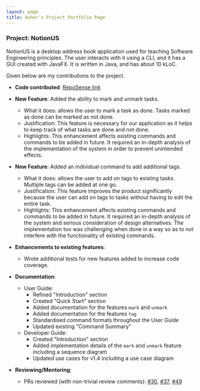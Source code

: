 ```yaml
---
layout: page
title: Asher's Project Portfolio Page
---
```


### Project: NotionUS

NotionUS is a desktop address book application used for teaching Software Engineering principles. The user interacts with it using a CLI, and it has a GUI created with JavaFX. It is written in Java, and has about 10 kLoC.

Given below are my contributions to the project.

* **Code contributed**: [RepoSense link](https://nus-cs2103-ay2223s1.github.io/tp-dashboard/?search=12-3&sort=groupTitle&sortWithin=title&timeframe=commit&mergegroup=&groupSelect=groupByRepos&breakdown=true&checkedFileTypes=docs~functional-code~test-code~other&since=2022-09-16&tabOpen=true&tabType=authorship&tabAuthor=doimoiboi&tabRepo=AY2223S1-CS2103T-F12-3%2Ftp%5Bmaster%5D&authorshipIsMergeGroup=false&authorshipFileTypes=docs~functional-code~test-code&authorshipIsBinaryFileTypeChecked=false&authorshipIsIgnoredFilesChecked=false)

* **New Feature**: Added the ability to mark and unmark tasks.
  * What it does: allows the user to mark a task as done. Tasks marked as done can be marked as not done.
  * Justification: This feature is necessary for our application as it helps to keep track of what tasks are done and not done.
  * Highlights: This enhancement affects existing commands and commands to be added in future. It required an in-depth analysis of the implementation of the system in order to prevent unintended effects.
  
* **New Feature**: Added an individual command to add additional tags.
  * What it does: allows the user to add on tags to existing tasks. Multiple tags can be added at one go.
  * Justification: This feature improves the product significantly because the user can add on tags to tasks without having to edit the entire task.
  * Highlights: This enhancement affects existing commands and commands to be added in future. It required an in-depth analysis of the system and serious consideration of design alternatives. The implementation too was challenging when done in a way so as to not interfere with the functionality of existing commands.
  
* **Enhancements to existing features**:
  * Wrote additional tests for new features added to increase code coverage.

* **Documentation**:
  * User Guide:
    * Refined "Introduction" section
    * Created "Quick Start" section
    * Added documentation for the features `mark` and `unmark`
    * Added documentation for the features `tag`
    * Standardised command formats throughout the User Guide
    * Updated existing "Command Summary"
  * Developer Guide:
    * Created "Introduction" section
    * Added implementation details of the `mark` and `unmark` feature including a sequence diagram
    * Updated use cases for v1.4 including a use case diagram

* **Reviewing/Mentoring**:
  * PRs reviewed (with non-trivial review comments): [\#30](), [\#37](), [\#49]()
